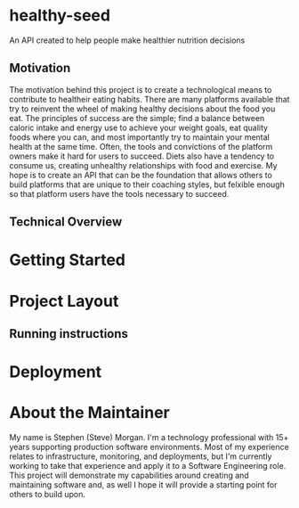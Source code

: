 # healthy-seed 

An API created to help people make healthier nutrition decisions

## Motivation

The motivation behind this project is to create a technological means to contribute to healtheir eating habits. There are many platforms available that try to reinvent the wheel of making healthy decisions about the food you eat. The principles of success are the simple; find a balance between caloric intake and energy use to achieve your weight goals, eat quality foods where you can, and most importantly try to maintain your mental health at the same time. Often, the tools and convictions of the platform owners make it hard for users to succeed. Diets also have a tendency to consume us, creating unhealthy relationships with food and exercise. My hope is to create an API that can be the foundation that allows others to build platforms that are unique to their coaching styles, but felxible enough so that platform users have the tools necessary to succeed. 


## Technical Overview

# Getting Started

# Project Layout

## Running instructions

# Deployment

# About the Maintainer
My name is Stephen (Steve) Morgan. I'm a technology professional with 15+ years supporting production software environments. Most of my experience relates to infrastructure, monitoring, and deployments, but I'm currently working to take that experience and apply it to a Software Engineering role. This project will demonstrate my capabilities around creating and maintaining software and, as well I hope it will provide a starting point for others to build upon. 



